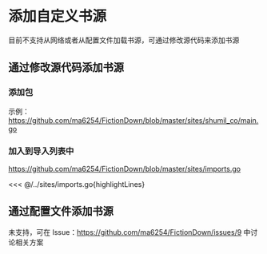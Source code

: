 # 添加自定义书源

目前不支持从网络或者从配置文件加载书源，可通过修改源代码来添加书源

## 通过修改源代码添加书源

### 添加包

示例：<https://github.com/ma6254/FictionDown/blob/master/sites/shumil_co/main.go>

### 加入到导入列表中

<https://github.com/ma6254/FictionDown/blob/master/sites/imports.go>

<<< @/../sites/imports.go{highlightLines}

## 通过配置文件添加书源

未支持，可在 Issue：<https://github.com/ma6254/FictionDown/issues/9> 中讨论相关方案
